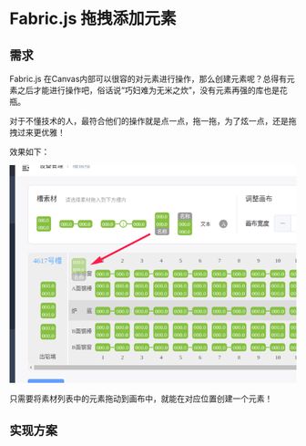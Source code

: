 # Fabric.js 拖拽添加元素

## 需求

Fabric.js 在Canvas内部可以很容的对元素进行操作，那么创建元素呢？总得有元素之后才能进行操作吧，俗话说“巧妇难为无米之炊”，没有元素再强的库也是花瓶。

对于不懂技术的人，最符合他们的操作就是点一点，拖一拖，为了炫一点，还是拖拽过来更优雅！

效果如下：

![拖拽创建示例](assets/images/拖拽创建示例.png)

只需要将素材列表中的元素拖动到画布中，就能在对应位置创建一个元素！

## 实现方案
